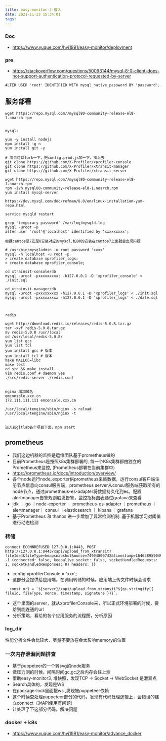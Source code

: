 ```yaml
---
title: easy-monitor-3-接入
date: 2021-11-23 15:34:01
tags:
---
```

### Doc
- https://www.yuque.com/hyj1991/easy-monitor/deployment



### pre
- https://stackoverflow.com/questions/50093144/mysql-8-0-client-does-not-support-authentication-protocol-requested-by-server
```
ALTER USER 'root' IDENTIFIED WITH mysql_native_password BY 'password';
```


## 服务部署
```
wget https://repo.mysql.com//mysql80-community-release-el8-1.noarch.rpm


mysql:

yum -y install nodejs
npm install -g n
yum install git -y

# 项目可以fork一下，把config.prod.js加一下，推上去
git clone https://github.com/X-Profiler/xprofiler-console
git clone https://github.com/X-Profiler/xtransit-manager
git clone https://github.com/X-Profiler/xtransit-server

wget https://repo.mysql.com//mysql80-community-release-el8-1.noarch.rpm
rpm -ivh mysql80-community-release-el8-1.noarch.rpm
yum install mysql-server

https://dev.mysql.com/doc/refman/8.0/en/linux-installation-yum-repo.html

service mysqld restart

grep 'temporary password' /var/log/mysqld.log
mysql -uroot -p
alter user 'root'@'localhost' identified by 'xxxxxxxxx';

根据centos是7还是8安装对应的mysql,如80的安装在centos7上面就会出现问题

# /usr/bin/mysqladmin -u root password 'xxxx'
mysql -h localhost -u root -p
> create database xprofiler_logs;
> create database xprofiler_console;

cd xtrainsit-console/db
mysql -uroot -pxxxxxxxxx; -h127.0.0.1 -D 'xprofiler_console' < ./init.sql

cd xtrainsit-manager/db
mysql -uroot -pxxxxxxxxx -h127.0.0.1 -D 'xprofiler_logs' < ./init.sql
mysql -uroot -pxxxxxxxxx -h127.0.0.1 -D 'xprofiler_logs' < ./date.sql



redis

wget http://download.redis.io/releases/redis-5.0.8.tar.gz
tar -xvf redis-5.0.8.tar.gz
mv redis-5.0.8 /usr/local
cd /usr/local/redis-5.0.8/
yum list gcc
yum list tcl
yum install gcc # 版本
yum install tcl # 版本
make MALLOC=libc
make test
cd src && make install
vim redis.conf # daemon yes
./src/redis-server ./redis.conf


nginx 增加域名
emconsole.xxx.cn
172.111.111.111 emconsole.xxx.cn

/usr/local/tengine/sbin/nginx -s reload
/usr/local/tengine/sbin/nginx -t 


进入到gitlab各个项目下面，npm start

```

## prometheus
- 我们这边机器的监控是运维团队基于prometheus做的
- 目前Prometheus是按照k8s集群部署的, 每一个K8s集群都由独立的Prometheus来监控, (Prometheus部署在当前集群中)
- https://prometheus.io/docs/introduction/overview/
- 各个node运行node_exporter供prometheus采集数据，运行consul客户端注册节点信息向consul服务端，prometheus server从consul服务端获取所有的node节点，通过prometheus-es-adapter将数据持久化到es。配置alertmanager告警规则触发告警，监控指标图表通过grafana来查看
- jdk	｜ go ｜node-exporter ｜ prometheus-es-adapter	｜prometheus ｜ alertmanager｜ consul ｜elasticsearch ｜ kibana ｜grafana	
- 基于Prometheus 和 thanos 进一步增加了异常检测机制.  基于机器学习对阈值进行动态检测


### 转储
```
connect ECONNREFUSED 127.0.0.1:8443, POST http://127.0.0.1:8443/xapi/upload_from_xtransit?fileId=4&fileType=heapsnapshot&nonce=74904800742&timestamp=1646389590491&signature=a331a7a4fe28cdd275bfa0df3d937d9e4ca40c6a -1 (connected: false, keepalive socket: false, socketHandledRequests: 1, socketHandledResponses: 0) headers: {}
```

- config.xprofilerConsole = 'xxx';
- 这部分会提供给应用端，在调用转储的时候，应用端上传文件时候会请求 
```
  const url = `${server}/xapi/upload_from_xtransit?${qs.stringify({ fileId, fileType, nonce, timestamp, signature })}`;
```
- 这个里面的server，就从xprofilerConsole来，所以正式环境部署的时候，要给到能连通的url
- 分析策略，看给的各个应用服务的流程图，分析原因

### log_dir
性能分析文件会比较大，尽量不要放在会太影响memory的位置


### 一次内存泄漏问题排查

- 基于puppeteer的一个转svg的node服务
- 做压力测的时候，间隔时间gc,gc之后内存会往上涨
- 借助easy-monitor3, 堆快照，发现TCP -> Socket -> WebSocket 是泄漏点
- Search具体的，发现是WS
- 在package-lock里面搜ws ,发现被puppeteer依赖
- 这个时候查处理puppeteer部分的代码，发现有代码处理逻辑上，会错误的建立connect（对API使用有问题）
- 让处理了下这部分代码，解决问题


### docker + k8s
- https://www.yuque.com/hyj1991/easy-monitor/advance_docker
